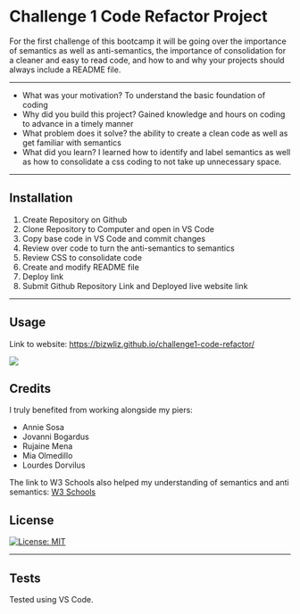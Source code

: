# Challenge 1 Code Refactor Project 

For the first challenge of this bootcamp it will be going over the importance of semantics as well as anti-semantics, the importance of consolidation for a cleaner and easy to read code, and how to and why your projects should always include a README file. 

---

- What was your motivation?
To understand the basic foundation of coding
- Why did you build this project? 
Gained knowledge and hours on coding to advance in a timely manner
- What problem does it solve?
the ability to create a clean code as well as get familiar with semantics
- What did you learn?
I learned how to identify and label semantics as well as how to consolidate a css coding to not take up unnecessary space. 

---

## Installation
<ol>
    <li>Create Repository on Github</li>
    <li>Clone Repository to Computer and open in VS Code</li>
    <li>Copy base code in VS Code and commit changes</li>
    <li>Review over code to turn the anti-semantics to semantics</li>
    <li>Review CSS to consolidate code</li>
    <li>Create and modify README file</li>
    <li>Deploy link</li>
    <li>Submit Github Repository Link and Deployed live website link</li>
</ol>

---

## Usage

Link to website: https://bizwliz.github.io/challenge1-code-refactor/

<img src="./assets/images/screen_shot.png">

## Credits

I truly benefited from working alongside my piers:
<ul>
    <li>Annie Sosa</li>
    <li>Jovanni Bogardus</li>
    <li>Rujaine Mena</li>
    <li>Mia Olmedillo</li>
    <li>Lourdes Dorvilus</li>
</ul>
The link to W3 Schools also helped my understanding of semantics and anti semantics: <a href="https://www.w3schools.com/html/html5_semantic_elements.asp">W3 Schools</a>

## License

 [![License: MIT](https://img.shields.io/badge/License-MIT-yellow.svg)](https://opensource.org/licenses/MIT)

---
## Tests

Tested using VS Code.